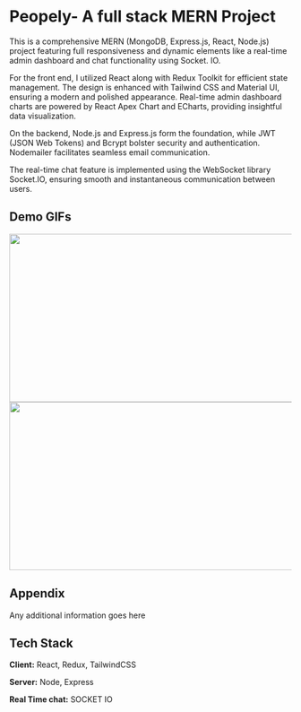 
# Peopely- A full stack MERN Project

This is a comprehensive MERN (MongoDB, Express.js, React, Node.js) project featuring full responsiveness and dynamic elements like a real-time admin dashboard and chat functionality using Socket. IO.

For the front end, I utilized React along with Redux Toolkit for efficient state management. The design is enhanced with Tailwind CSS and Material UI, ensuring a modern and polished appearance. Real-time admin dashboard charts are powered by React Apex Chart and ECharts, providing insightful data visualization.

On the backend, Node.js and Express.js form the foundation, while JWT (JSON Web Tokens) and Bcrypt bolster security and authentication. Nodemailer facilitates seamless email communication.

The real-time chat feature is implemented using the WebSocket library Socket.IO, ensuring smooth and instantaneous communication between users.
## Demo GIFs
<img src="https://github.com/Amankumar977/ECommerceApp/assets/108085304/c0039346-4ae1-41fa-9d08-80b6bde48e39" width="600" height="300">

<img src="https://github.com/Amankumar977/ECommerceApp/assets/108085304/c91dcc37-b573-40b6-a917-53aa2e19a367" width="600" height="300">

## Appendix

Any additional information goes here


## Tech Stack

**Client:** React, Redux, TailwindCSS

**Server:** Node, Express

**Real Time chat:** SOCKET IO

